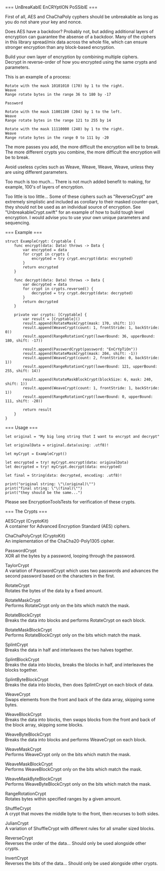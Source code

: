 === UnBreaKablE EnCRYptION PoSSiblE ===

First of all, AES and ChaChaPoly cyphers should be unbreakable as long as you do not share your key and nonce.<br />

Does AES have a backdoor? Probably not, but adding additional layers of encryption can guarantee the absense of a backdoor. Many of the ciphers in this library spread/mix data across the whole file, which can ensure stronger encryption than any block-based encryption.<br />

Build your own layer of encryption by combining multiple ciphers.<br />
Decrypt in reverse-order of how you encrypted using the same crypts and parameters.<br />

This is an example of a process:<br />

```
Rotate with the mask 10101010 (170) by 1 to the right.
Weave
Range rotate bytes in the range 36 to 180 by -17

Password

Rotate with the mask 11001100 (204) by 1 to the left.
Weave
Range rotate bytes in the range 121 to 255 by 14

Rotate with the mask 11110000 (240) by 1 to the right.
Weave
Range rotate bytes in the range 0 to 111 by -20
```

The more passes you add, the more difficult the encryption will be to break.<br />
The more different crypts you combine, the more difficult the encryption will be to break.<br />

Avoid useless cycles such as Weave, Weave, Weave, Weave, unless they are using different parameters.<br />

Too much is too much... There is not much added benefit to making, for example, 100's of layers of encryption.<br />

Too little is too little... Some of these ciphers such as "ReverseCrypt" are extremely simplistic and included as corollary to their masked counter-part, they should not be used as an individual source of encryption. See "UnbreakableCrypt.swift" for an example of how to build tough level encryption. I would advise you to use your own unique parameters and sequencing.<br />

=== Example ===

```
struct ExampleCrypt: Cryptable {
    func encrypt(data: Data) throws -> Data {
        var encrypted = data
        for crypt in crypts {
            encrypted = try crypt.encrypt(data: encrypted)
        }
        return encrypted
    }
    
    func decrypt(data: Data) throws -> Data {
        var decrypted = data
        for crypt in crypts.reversed() {
            decrypted = try crypt.decrypt(data: decrypted)
        }
        return decrypted
    }
    
    private var crypts: [Cryptable] {
        var result = [Cryptable]()
        result.append(RotateMaskCrypt(mask: 170, shift: 1))
        result.append(WeaveCrypt(count: 1, frontStride: 1, backStride: 0))
        result.append(RangeRotationCrypt(lowerBound: 36, upperBound: 180, shift: -17))
        
        result.append(PasswordCrypt(password: "EnCrYpTiOn"))
        result.append(RotateMaskCrypt(mask: 204, shift: -1))
        result.append(WeaveCrypt(count: 2, frontStride: 0, backStride: 1))
        result.append(RangeRotationCrypt(lowerBound: 121, upperBound: 255, shift: 14))
        
        result.append(RotateMaskBlockCrypt(blockSize: 6, mask: 240, shift: 1))
        result.append(WeaveCrypt(count: 1, frontStride: 1, backStride: 1))
        result.append(RangeRotationCrypt(lowerBound: 0, upperBound: 111, shift: -20))
        
        return result
    }
}
```

=== Usage ===

```
let original = "My big long string that I want to encrypt and decrypt"

let originalData = original.data(using: .utf8)!

let myCrypt = ExampleCrypt()

let encrypted = try! myCrypt.encrypt(data: originalData)
let decrypted = try! myCrypt.decrypt(data: encrypted)

let final = String(data: decrypted, encoding: .utf8)!

print("original string: \"\(original)\"")
print("final string: \"\(final)\"")
print("they should be the same...")
```


Please see EncryptionToolsTests for verification of these crypts.

=== The Crypts ===

AESCrypt (CryptoKit)<br />
A container for Advanced Encryption Standard (AES) ciphers.<br />

ChaChaPolyCrypt (CryptoKit)<br />
An implementation of the ChaCha20-Poly1305 cipher.<br />

PasswordCrypt<br />
XOR all the bytes by a password, looping through the password.<br />

TaylorCrypt<br />
A variation of PasswordCrypt which uses two passwords and advances the second password based on the characters in the first.<br />

RotateCrypt<br />
Rotates the bytes of the data by a fixed amount.<br />

RotateMaskCrypt<br />
Performs RotateCrypt only on the bits which match the mask.<br />

RotateBlockCrypt<br />
Breaks the data into blocks and performs RotateCrypt on each block.<br />

RotateMaskBlockCrypt<br />
Performs RotateBlockCrypt only on the bits which match the mask.<br />

SplintCrypt<br />
Breaks the data in half and interleaves the two halves together.<br />

SplintBlockCrypt<br />
Breaks the data into blocks, breaks the blocks in half, and interleaves the blocks together.<br />

SplintByteBlockCrypt<br />
Breaks the data into blocks, then does SplintCrypt on each block of data.<br />

WeaveCrypt<br />
Swaps elements from the front and back of the data array, skipping some bytes.<br />

WeaveBlockCrypt<br />
Breaks the data into blocks, then swaps blocks from the front and back of the block array, skipping some blocks.<br />

WeaveByteBlockCrypt<br />
Breaks the data into blocks and performs WeaveCrypt on each block.<br />

WeaveMaskCrypt<br />
Performs WeaveCrypt only on the bits which match the mask.<br />

WeaveMaskBlockCrypt<br />
Performs WeaveBlockCrypt only on the bits which match the mask.<br />

WeaveMaskByteBlockCrypt<br />
Performs WeaveByteBlockCrypt only on the bits which match the mask.<br />

RangeRotationCrypt<br />
Rotates bytes within specified ranges by a given amount.<br />

ShuffleCrypt<br />
A crypt that moves the middle byte to the front, then recurses to both sides.<br />

JulianCrypt<br />
A variation of ShuffleCrypt with different rules for all smaller sized blocks.<br />

ReverseCrypt<br />
Reverses the order of the data... Should only be used alongside other crypts.<br />

InvertCrypt<br />
Reverses the bits of the data... Should only be used alongside other crypts.<br />

